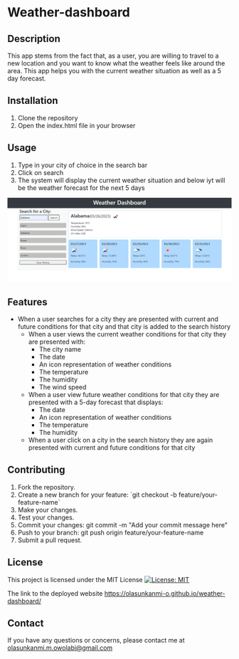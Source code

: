 # Weather-dashboard

## Description
This app stems from the fact that, as a user, you are willing to travel to a new location and you want to know what the weather feels like around the area. This app helps you with the current weather situation as well as a 5 day forecast. 

## Installation
<ol>
  <li>Clone the repository</li>
  <li>Open the index.html file in your browser</li>
</ol>

## Usage
<ol>
  <li>Type in your city of choice in the search bar</li>
  <li>Click on search</li>
  <li>The system will display the current weather situation and below iyt will be the weather forecast for the next 5 days</li>
</ol>

<div>
  <img src='assets\Images\Screenshot .jpg'>
</div>


## Features

* When a user searches for a city they are presented with current and future conditions for that city and that city is added to the search history
  * When a user views the current weather conditions for that city they are presented with:
    * The city name
    * The date
    * An icon representation of weather conditions
    * The temperature
    * The humidity
    * The wind speed
  * When a user view future weather conditions for that city they are presented with a 5-day forecast that displays:
    * The date
    * An icon representation of weather conditions
    * The temperature
    * The humidity
  * When a user click on a city in the search history they are again presented with current and future conditions for that city

## Contributing

<ol>
  <li>Fork the repository.</li>
  <li>Create a new branch for your feature: `git checkout -b feature/your-feature-name`
  </li>
  <li>Make your changes.</li>
  <li>Test your changes.</li>
  <li>Commit your changes: git commit -m "Add your commit message here"</li>
  <li>Push to your branch: git push origin feature/your-feature-name</li>
  <li>Submit a pull request.</li>
  
</ol>

## License

This project is licensed under the MIT License
[![License: MIT](https://img.shields.io/badge/License-MIT-yellow.svg)](https://opensource.org/licenses/MIT)

The link to the deployed website https://olasunkanmi-o.github.io/weather-dashboard/ 

## Contact
If you have any questions or concerns, please contact me at olasunkanmi.m.owolabi@gmail.com

